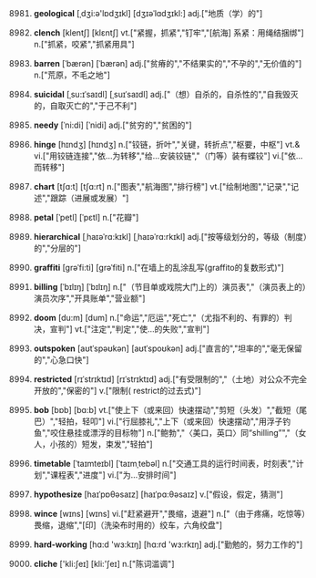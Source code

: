 8981. **geological**
[ˌdʒi:ə'lɒdʒɪkl]  [dʒɪəˈlɑdʒɪkl:]
adj.["地质（学）的"]  

8982. **clench**
[klentʃ]  [klɛntʃ]
vt.["紧握，抓紧","钉牢","[航海] 系紧：用绳结捆绑"]  n.["抓紧，咬紧","抓紧用具"]  

8983. **barren**
[ˈbærən]  [ˈbærən]
adj.["贫瘠的","不结果实的","不孕的","无价值的"]  n.["荒原，不毛之地"]  

8984. **suicidal**
[ˌsu:ɪˈsaɪdl]  [ˌsuɪˈsaɪdl]
adj.["（想）自杀的，自杀性的","自我毁灭的，自取灭亡的","于己不利"]  

8985. **needy**
[ˈni:di]  [ˈnidi]
adj.["贫穷的","贫困的"]  

8986. **hinge**
[hɪndʒ]  [hɪndʒ]
n.["铰链，折叶","关键，转折点","枢要，中枢"]  vt.& vi.["用铰链连接","依…为转移","给…安装铰链","（门等）装有蝶铰"]  vi.["依…而转移"]  

8987. **chart**
[tʃɑ:t]  [tʃɑ:rt]
n.["图表","航海图","排行榜"]  vt.["绘制地图","记录","记述","跟踪（进展或发展）"]  

8988. **petal**
[ˈpetl]  [ˈpɛtl]
n.["花瓣"]  

8989. **hierarchical**
[ˌhaɪəˈrɑ:kɪkl]  [ˌhaɪəˈrɑ:rkɪkl]
adj.["按等级划分的，等级（制度）的","分层的"]  

8990. **graffiti**
[grəˈfi:ti]  [ɡrəˈfiti]
n.["在墙上的乱涂乱写(graffito的复数形式)"]  

8991. **billing**
[ˈbɪlɪŋ]  [ˈbɪlɪŋ]
n.["（节目单或戏院大门上的）演员表","（演员表上的）演员次序","开具账单","营业额"]  

8992. **doom**
[du:m]  [dum]
n.["命运","厄运","死亡","（尤指不利的、有罪的）判决，宣判"]  vt.["注定","判定","使…的失败","宣判"]  

8993. **outspoken**
[aʊtˈspəʊkən]  [aʊtˈspoʊkən]
adj.["直言的","坦率的","毫无保留的","心急口快"]  

8994. **restricted**
[rɪˈstrɪktɪd]  [rɪˈstrɪktɪd]
adj.["有受限制的","（土地）对公众不完全开放的","保密的"]  v.["限制( restrict的过去式)"]  

8995. **bob**
[bɒb]  [bɑ:b]
vt.["使上下（或来回）快速摆动","剪短（头发）","截短（尾巴）","轻拍，轻叩"]  vi.["行屈膝礼","上下（或来回）快速摆动","用浮子钓鱼","咬住悬挂或漂浮的目标物"]  n.["鲍勃","〈美口，英口〉同“shilling”","（女人，小孩的）短发，束发","轻拍"]  

8996. **timetable**
[ˈtaɪmteɪbl]  [ˈtaɪmˌtebəl]
n.["交通工具的运行时间表，时刻表","计划","课程表","进度"]  vi.["为…安排时间"]  

8997. **hypothesize**
[haɪˈpɒθəsaɪz]  [haɪˈpɑ:θəsaɪz]
v.["假设，假定，猜测"]  

8998. **wince**
[wɪns]  [wɪns]
vi.["赶紧避开","畏缩，退避"]  n.["（由于疼痛，吃惊等）畏缩，退缩","[印]（洗染布时用的）绞车，六角绞盘"]  

8999. **hard-working**
[hɑ:d 'wɜ:kɪŋ]  [hɑ:rd 'wɜ:rkɪŋ]
adj.["勤勉的，努力工作的"]  

9000. **cliche**
['kli:ʃeɪ]  [kli:'ʃeɪ]
n.["陈词滥调"]  

